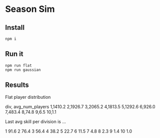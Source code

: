 # Season Sim

## Install

```
npm i
```

## Run it

```
npm run flat
npm run gaussian
```

## Results

Flat player distribution

div, avg_num_players
1,1410.2
2,1926.7
3,2065.2
4,1813.5
5,1292.6
6,926.0
7,483.4
8,74.8
9,6.5
10,1.1

Last avg skill per division is ...

1 91.6
2 76.4
3 56.4
4 38.2
5 22.7
6 11.5
7 4.8
8 2.3
9 1.4
10 1.0
